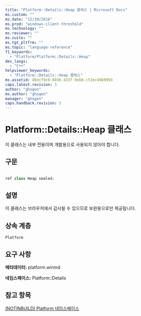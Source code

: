 ```yaml
---
title: "Platform::Details::Heap 클래스 | Microsoft Docs"
ms.custom: ""
ms.date: "12/30/2016"
ms.prod: "windows-client-threshold"
ms.technology: ""
ms.reviewer: ""
ms.suite: ""
ms.tgt_pltfrm: ""
ms.topic: "language-reference"
f1_keywords: 
  - "Platform/Platform::Details::Heap"
dev_langs: 
  - "C++"
helpviewer_keywords: 
  - "Platform::Details::Heap 클래스"
ms.assetid: d6dcf9c0-8036-433f-9eb8-c53ec49b0993
caps.latest.revision: 3
author: "ghogen"
ms.author: "ghogen"
manager: "ghogen"
caps.handback.revision: 3
---
```

# Platform::Details::Heap 클래스
이 클래스는 내부 전용이며 개발용으로 사용되지 않아야 합니다.  
  
## 구문  
  
```cpp  
  
ref class Heap sealed;  
```  
  
## 설명  
 이 클래스는 브라우저에서 감사될 수 있으므로 보완용으로만 제공됩니다.  
  
## 상속 계층  
 `Platform`  
  
## 요구 사항  
 **메타데이터:** platform.winmd  
  
 **네임스페이스:** Platform::Details  
  
## 참고 항목  
 [\(NOTINBUILD\) Platform 네임스페이스](http://msdn.microsoft.com/ko-kr/f3ce3eab-028c-4204-ba9f-9ab8af17c8c4)